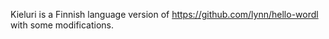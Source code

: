 Kieluri is a Finnish language version of https://github.com/lynn/hello-wordl with some modifications.
